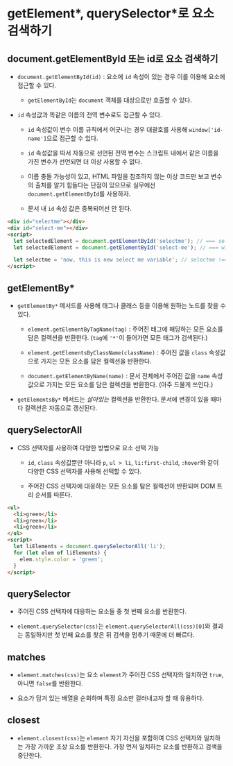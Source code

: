 # getElement*, querySelector*로 요소 검색하기

## document.getElementById 또는 id로 요소 검색하기

- `document.getElementById(id)` : 요소에 `id` 속성이 있는 경우 이를 이용해 요소에 접근할 수 있다.

  - `getElementById`는 `document` 객체를 대상으로만 호출할 수 있다.

- `id` 속성값과 똑같은 이름의 전역 변수로도 접근할 수 있다.

  - `id` 속성값이 변수 이름 규칙에서 어긋나는 경우 대괄호를 사용해 `window['id-name']`으로 접근할 수 있다.

  - `id` 속성값을 따서 자동으로 선언된 전역 변수는 스크립트 내에서 같은 이름을 가진 변수가 선언되면 더 이상 사용할 수 없다.

  - 이름 충돌 가능성이 있고, HTML 파일을 참조하지 않는 이상 코드만 보고 변수의 출처를 알기 힘들다는 단점이 있으므로 실무에선 `document.getElementById`를 사용하자.

  - 문서 내 `id` 속성 값은 중복되어선 안 된다.

```html
<div id="selectme"></div>
<div id="select-me"></div>
<script>
  let selectedElement = document.getElementById('selectme'); // === selectme
  let selectedElement = document.getElementById('select-me'); // === window['select-me']

  let selectme = 'now, this is new select me variable'; // selectme !== selectedElement
</script>
```

## getElementBy\*

- `getElementBy*` 메서드를 사용해 태그나 클래스 등을 이용해 원하는 노드를 찾을 수 있다.

  - `element.getElementByTagName(tag)` : 주어진 태그에 해당하는 모든 요소를 담은 컬렉션을 반환한다. (`tag`에 `'*'`이 들어가면 모든 태그가 검색된다.)

  - `element.getElementsByClassName(className)` : 주어진 값을 `class` 속성값으로 가지는 모든 요소를 담은 컬렉션을 반환한다.

  - `document.getElementByName(name)` : 문서 전체에서 주어진 값을 `name` 속성값으로 가지는 모든 요소를 담은 컬렉션을 반환한다. (아주 드물게 쓰인다.)

- `getElementsBy*` 메서드는 _살아있는_ 컬렉션을 반환한다. 문서에 변경이 있을 때마다 컬렉션은 자동으로 갱신된다.

## querySelectorAll

- CSS 선택자를 사용하여 다양한 방법으로 요소 선택 가능

  - `id`, `class` 속성값뿐만 아니라 `p`, `ul > li`, `li:first-child`, `:hover`와 같이 다양한 CSS 선택자를 사용해 선택할 수 있다.

  - 주어진 CSS 선택자에 대응하는 모든 요소를 탐은 컬렉션이 반환되며 DOM 트리 순서를 따른다.

```html
<ul>
  <li>green</li>
  <li>green</li>
  <li>green</li>
</ul>
<script>
  let liElements = document.querySelectorAll('li');
  for (let elem of liElements) {
    elem.style.color = 'green';
  }
</script>
```

## querySelector

- 주어진 CSS 선택자에 대응하는 요소들 중 첫 번째 요소를 반환한다.

- `element.querySelector(css)`는 `element.querySelectorAll(css)[0]`와 결과는 동일하지만 첫 번째 요소를 찾은 뒤 검색을 멈추기 때문에 더 빠르다.

## matches

- `element.matches(css)`는 요소 `element`가 주어진 CSS 선택자와 일치하면 `true`, 아니면 `false`를 반환한다.

- 요소가 담겨 있는 배열을 순회하며 특정 요소만 걸러내고자 할 때 유용하다.

## closest

- `element.closest(css)`는 `element` 자기 자신을 포함하여 CSS 선택자와 일치하는 가장 가까운 조상 요소를 반환한다. 가장 먼저 일치하는 요소를 반환하고 검색을 중단한다.
